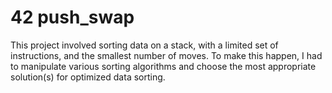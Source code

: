 # 42 push_swap

This project involved sorting data on a stack, with a limited set of instructions, and the smallest number of moves. To make this happen, I had to manipulate various sorting algorithms and choose the most appropriate solution(s) for optimized data sorting.
